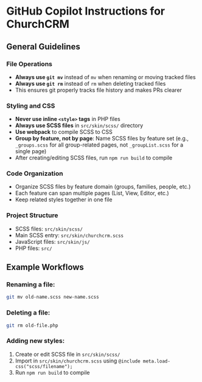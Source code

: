 # GitHub Copilot Instructions for ChurchCRM

## General Guidelines

### File Operations
- **Always use `git mv`** instead of `mv` when renaming or moving tracked files
- **Always use `git rm`** instead of `rm` when deleting tracked files
- This ensures git properly tracks file history and makes PRs clearer

### Styling and CSS
- **Never use inline `<style>` tags** in PHP files
- **Always use SCSS files** in `src/skin/scss/` directory
- **Use webpack** to compile SCSS to CSS
- **Group by feature, not by page**: Name SCSS files by feature set (e.g., `_groups.scss` for all group-related pages, not `_groupList.scss` for a single page)
- After creating/editing SCSS files, run `npm run build` to compile

### Code Organization
- Organize SCSS files by feature domain (groups, families, people, etc.)
- Each feature can span multiple pages (List, View, Editor, etc.)
- Keep related styles together in one file

### Project Structure
- SCSS files: `src/skin/scss/`
- Main SCSS entry: `src/skin/churchcrm.scss`
- JavaScript files: `src/skin/js/`
- PHP files: `src/`

## Example Workflows

### Renaming a file:
```bash
git mv old-name.scss new-name.scss
```

### Deleting a file:
```bash
git rm old-file.php
```

### Adding new styles:
1. Create or edit SCSS file in `src/skin/scss/`
2. Import in `src/skin/churchcrm.scss` using `@include meta.load-css("scss/filename");`
3. Run `npm run build` to compile
